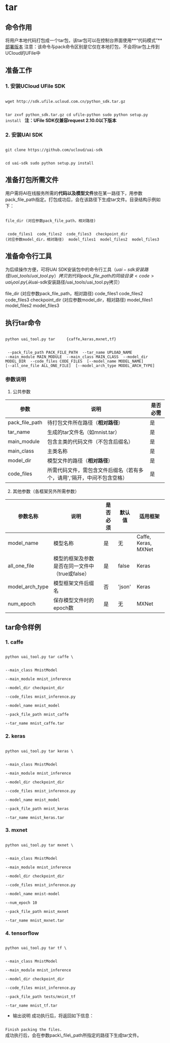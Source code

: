 

# tar
## 命令作用
将用户本地代码打包成一个tar包，该tar包可以在控制台界面使用**“代码模式”**[部署版本](uai-inference/use/oplist/deploy) 
注意：该命令与pack命令区别是它仅在本地打包，不会将tar包上传到UCloud的UFile中

## 准备工作
### 1. 安装UCloud UFile SDK  

<code>
wget http://sdk.ufile.ucloud.com.cn/python_sdk.tar.gz

tar zxvf python_sdk.tar.gz
cd ufile-python
sudo python setup.py install
</code>
**注：UFile SDK仅兼容request 2.10.0以下版本**

### 2. 安装UAI SDK

<code>
git clone https://github.com/ucloud/uai-sdk

cd uai-sdk
sudo python setup.py install
</code>

## 准备打包所需文件
用户需将AI在线服务所需的**代码以及模型文件**放在某一路径下，用参数pack\_file\_path指定。打包成功后，会在该路径下生成tar文件。目录结构示例如下：

<code>
file_dir (对应参数pack_file_path，相对路径)

​    code_files1
​    code_files2
​    code_files3
​    checkpoint_dir (对应参数model_dir，相对路径)
​        model_files1
​        model_files2
​        model_files3
</code>

## 准备命令行工具
为后续操作方便，可将UAI SDK安装包中的命令行工具（$uai-sdk安装路径/uai\_tools/uai\_tool.py）拷贝到代码pack\_file\_path的同级目录
<code>
uai_tool.py (从$uai-sdk安装路径/uai_tools/uai_tool.py拷贝）

file_dir (对应参数pack_file_path，相对路径)
    code_files1
    code_files2
    code_files3
    checkpoint_dir (对应参数model_dir，相对路径)
        model_files1
        model_files2
        model_files3
</code>

## 执行tar命令
<code>
python uai_tool.py tar     {caffe,keras,mxnet,tf}

​                           --pack_file_path PACK_FILE_PATH
​                           --tar_name UPLOAD_NAME
​                           --main_module MAIN_MODULE 
​                           --main_class MAIN_CLASS
​                           --model_dir MODEL_DIR 
​                           --code_files CODE_FILES
​                           [--model_name MODEL_NAME]
​                           [--all_one_file ALL_ONE_FILE]
​                           [--model_arch_type MODEL_ARCH_TYPE]
</code>

### 参数说明
1. 公共参数 

| 参数 | 说明 | 是否必需 |
| ---- | ---- | -------- |
| pack\_file\_path  | 待打包文件所在路径（**相对路径**）                  | 是     |
| tar\_name         | 生成的tar文件名（如mnist.tar）                  | 是     |
| main\_module      | 包含主类的代码文件（不包含后缀名）                      | 是     |
| main\_class       | 主类名称                                   | 是     |
| model\_dir        | 模型文件的路径（**相对路径**）                          | 是     |
| code\_files       | 所需代码文件，需包含文件后缀名（若有多个，请用','隔开，中间不包含空格）  | 是     |

2. 其他参数（各框架另外所需参数）

| 参数名称 | 说明 | 是否必须 | 默认值 | 适用框架 |
| -------- | ---- | -------- | ------ | -------- |
| model\_name        | 模型名称                          | 是     | 无       | Caffe, Keras, MXNet  |
| all_one\_file      | 模型的框架及参数是否在同一文件中（true或false）  | 是     | false   | Keras                |
| model\_arch\_type  | 模型框架文件后缀名                     | 否     | 'json'  | Keras                |
| num\_epoch         | 保存模型文件时的epoch数                | 是     | 无       | MXNet                |

## tar命令样例
### 1. caffe
<code>
python uai_tool.py tar caffe \

--main_class MnistModel  \
--main_module mnist_inference  \
--model_dir checkpoint_dir  \
--code_files mnist_inference.py  \
--model_name mnist_model  \
--pack_file_path mnist_caffe \
--tar_name mnist_caffe.tar 
</code>

### 2. keras
<code>
python uai_tool.py tar keras \

--main_class MnistModel  \
--main_module mnist_inference  \
--model_dir checkpoint_dir  \
--code_files mnist_inference.py  \
--model_name mnist_model  \
--pack_file_path mnist_keras \
--tar_name mnist_keras.tar
</code>

### 3. mxnet
<code>
python uai_tool.py tar mxnet \

--main_class MnistModel  \
--main_module mnist_inference  \
--model_dir checkpoint_dir  \
--code_files mnist_inference.py  \
--model_name mnist-model  \
--num_epoch 10 \
--pack_file_path mnist_mxnet  \
--tar_name mnist_mxnet.tar
</code>

### 4. tensorflow
<code>
python uai_tool.py tar tf \

--main_class MnistModel \
--main_module mnist_inference \
--model_dir checkpoint_dir \
--code_files mnist_inference.py \
--pack_file_path tests/mnist_tf \
--tar_name mnist_tf.tar
</code>

  * 输出说明
成功执行后，将返回如下信息：
<code>
Finish packing the files.
</code>
成功执行后，会在参数pack\_file\_path所指定的路径下生成tar文件。
